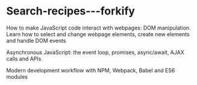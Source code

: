 # Search-recipes---forkify

<p>How to make JavaScript code interact with webpages: DOM manipulation. Learn how to select and change webpage elements, create new elements and handle DOM events</p>
<p>Asynchronous JavaScript: the event loop, promises, async/await, AJAX calls and APIs</p>
<p>Modern development workflow with NPM, Webpack, Babel and ES6 modules</p>
